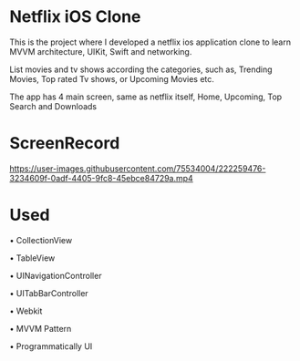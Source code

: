 # Netflix iOS Clone
This is the project where I developed a netflix ios application clone to learn MVVM architecture, UIKit, Swift and networking.

List movies and tv shows according the categories, such as, Trending Movies, Top rated Tv shows, or Upcoming Movies etc.

The app has 4 main screen, same as netflix itself, Home, Upcoming, Top Search and Downloads






# ScreenRecord
https://user-images.githubusercontent.com/75534004/222259476-3234609f-0adf-4405-9fc8-45ebce84729a.mp4





# Used
• CollectionView

• TableView

• UINavigationController

• UITabBarController

• Webkit

• MVVM Pattern

• Programmatically UI





